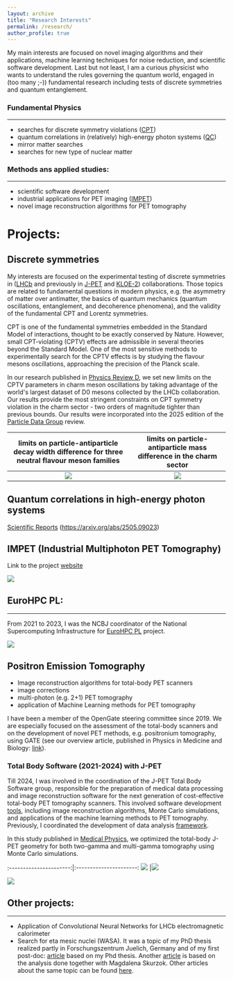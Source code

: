 ```yaml
---
layout: archive
title: "Research Interests"
permalink: /research/
author_profile: true
---
```

My main interests are focused on novel imaging algorithms and their applications, machine learning techniques for noise reduction, and scientific software development. Last but not least, I am a curious physicist who wants to understand the rules governing the quantum world, engaged in (too many ;-)) fundamental research including tests of discrete symmetries and quantum entanglement.

### Fundamental Physics
---
* searches for discrete symmetry violations ([CPT](#anchor-discrete))
* quantum correlations in (relatively) high-energy photon systems ([QC](#anchor-quantum))
* mirror matter searches 
* searches for new type of nuclear matter 

### Methods ans applied studies:
---
* scientific software development
* industrial applications for PET imaging ([IMPET](#anchor-impet))
* novel image reconstruction algorithms for PET tomography 

# Projects:

<a name="anchor-discrete"></a>
## Discrete symmetries 

My interests are focused on the experimental testing of discrete symmetries in ([LHCb](https://lhcb-public.web.cern.ch/) and previously in [J-PET](http://koza.if.uj.edu.pl/pet/) and [KLOE-2](http://w3.lnf.infn.it/research/particle-physics/kloe-2/?lang=en)) collaborations. Those topics are related to fundamental questions in modern physics, e.g. the asymmetry of matter over antimatter, the basics of quantum mechanics (quantum oscillations, entanglement, and decoherence phenomena), and the validity of the fundamental CPT and Lorentz symmetries.

CPT is one of the fundamental symmetries embedded in the Standard Model of interactions, thought to be exactly conserved by Nature. However, small CPT-violating (CPTV) effects are admissible in several theories beyond the Standard Model. One of the most sensitive methods to experimentally search for the CPTV effects is by studying the flavour mesons oscillations, approaching the precision of the Planck scale.

In our research published in [Physics Review D](https://journals.aps.org/prd/abstract/10.1103/PhysRevD.110.055021), we set new limits on the CPTV parameters in charm meson oscillations by taking advantage of the world's largest dataset of D0 mesons collected by the LHCb collaboration. Our results provide the most stringent constraints on CPT symmetry violation in the charm sector - two orders of magnitude tighter than previous bounds. Our results were incorporated into the 2025 edition of the [Particle Data Group](https://pdglive.lbl.gov/DataBlock.action?node=S032CPT) review.  

limits on particle-antiparticle decay width difference for three neutral flavour meson families|  limits on particle-antiparticle mass difference in the charm sector
:----------------------:|:----------------------:
 ![](/images/cpt/dG_in_sectors-1.png) |![](/images/cpt/deltam-1.png)

<a name="anchor-quantum"></a>
## Quantum correlations in  high-energy photon systems 

[Scientific Reports](https://www.nature.com/articles/s41598-024-60472-1)
 (https://arxiv.org/abs/2505.09023)

<a name="anchor-impet"></a>
## IMPET (Industrial Multiphoton PET Tomography)
Link to the project [website](https://pet.ncbj.gov.pl/)

![](/images/impet/post1-min.png)

<a name="anchor-eurohpc"></a>
## EuroHPC PL:
---
From 2021 to 2023, I was the NCBJ coordinator of the
National Supercomputing Infrastructure for [EuroHPC PL](https://www.ncbj.gov.pl/en/projekt/eurohpc-pl-national-supercomputing-infrastructure-eurohpc) project.

![](/images/eurohpc/platform_v2-1-min.png)

<a name="anchor-jpet"></a>
## Positron Emission Tomography

* Image reconstruction algorithms for total-body PET scanners
* image corrections 
* multi-photon (e.g. 2+1) PET tomography 
* application of Machine Learning methods for PET tomography

I have been a member of the OpenGate steering committee since 2019. We are especially focused on the assessment of the total-body scanners and on the development of novel PET methods, e.g. positronium tomography, using GATE (see our overview article, published in Physics in Medicine and Biology: [link](https://iopscience.iop.org/article/10.1088/1361-6560/abf276)).

<a name="anchor-tbs"></a>
### Total Body Software (2021-2024) with J-PET

Till 2024, I was involved in the coordination of the J-PET Total Body Software group,
responsible for the preparation of medical data processing and image
reconstruction software for the next generation of cost-effective
total-body PET tomography scanners. This involved software development [tools](https://github.com/JPETTomography), including image reconstruction algorithms, Monte Carlo simulations, and applications of the machine learning methods to PET tomography. Previously, I coordinated the development of data analysis [framework](https://www.sciencedirect.com/science/article/pii/S2352711020300509). 

In this study published in [Medical Physics](https://onlinelibrary.wiley.com/share/author/TIMWB9IG3TXSQWSUDANR?target=10.1002/mp.17627), we optimized the total-body J-PET geometry for both two-gamma and multi-gamma tomography using Monte Carlo simulations.

:----------------------:|:----------------------:
 ![](/images/total_geometry/Fig2-1-1.jpeg) |![](/images/total_geometry/Fig2bis-1-1.jpeg)

 ![](/images/total_geometry/Fig10_update-1.jpeg) 




## Other projects:
---
* Application of Convolutional Neural Networks for LHCb electromagnetic calorimeter  
* Search for eta mesic nuclei (WASA). It was a topic of my PhD thesis realized partly in Forschungszentrum Juelich, Germany and of my first post-doc:  [article](https://journals.aps.org/prc/abstract/10.1103/PhysRevC.87.035204) based on my Phd thesis. Another [article](https://www.sciencedirect.com/science/article/pii/S0375947417300064) is based on the analysis done together with Magdalena Skurzok. Other articles about the same topic can be found [here](http://koza.if.uj.edu.pl/publications/wasa-at-cosy).     

